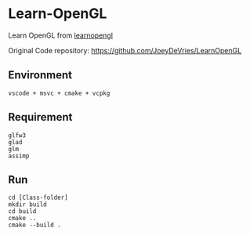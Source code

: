 # Learn-OpenGL

Learn OpenGL from [learnopengl](https://learnopengl.com/)

Original Code repository: https://github.com/JoeyDeVries/LearnOpenGL

## Environment

```
vscode + msvc + cmake + vcpkg
```

## Requirement

```
glfw3
glad
glm
assimp
```

## Run

```
cd [Class-folder]
mkdir build
cd build
cmake ..
cmake --build .
```
